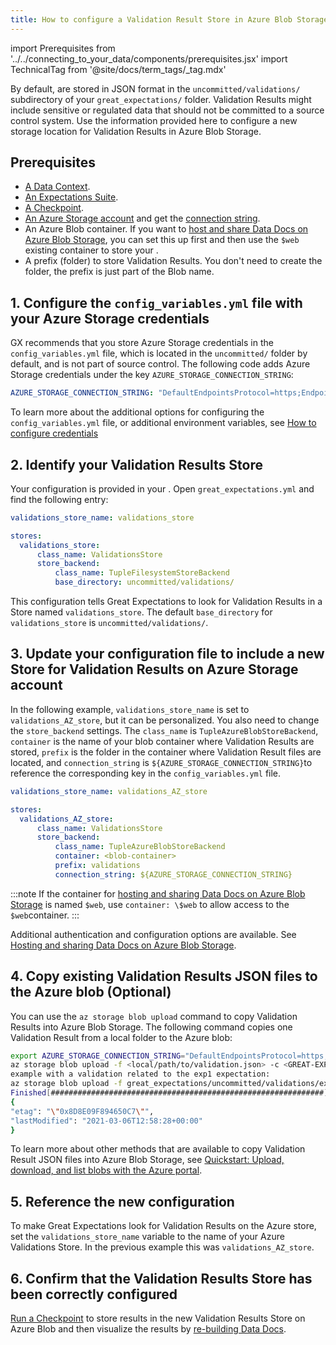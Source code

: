 ```yaml
---
title: How to configure a Validation Result Store in Azure Blob Storage
---
```

import Prerequisites from '../../connecting_to_your_data/components/prerequisites.jsx'
import TechnicalTag from '@site/docs/term_tags/_tag.mdx'

By default, <TechnicalTag tag="validation_result" text="Validation Results" /> are stored in JSON format in the ``uncommitted/validations/`` subdirectory of your ``great_expectations/`` folder. Validation Results might include sensitive or regulated data that should not be committed to a source control system. Use the information provided here to configure a new storage location for Validation Results in Azure Blob Storage.

## Prerequisites

<Prerequisites>

- [A Data Context](/docs/guides/setup/configuring_data_contexts/instantiating_data_contexts/how_to_quickly_instantiate_a_data_context).
- [An Expectations Suite](/docs/guides/expectations/how_to_create_and_edit_expectations_with_instant_feedback_from_a_sample_batch_of_data).
- [A Checkpoint](/docs/guides/validation/checkpoints/how_to_create_a_new_checkpoint).
- [An Azure Storage account](https://docs.microsoft.com/en-us/azure/storage) and get the [connection string](https://docs.microsoft.com/en-us/azure/storage/common/storage-account-keys-manage?tabs=azure-portal).
- An Azure Blob container. If you want to [host and share Data Docs on Azure Blob Storage](../../../guides/setup/configuring_data_docs/how_to_host_and_share_data_docs_on_azure_blob_storage.md), you can set this up first and then use the ``$web`` existing container to store your <TechnicalTag tag="expectation" text="Expectations" />.
- A prefix (folder) to store Validation Results. You don't need to create the folder, the prefix is just part of the Blob name.

</Prerequisites>

## 1. Configure the ``config_variables.yml`` file with your Azure Storage credentials

GX recommends that you store Azure Storage credentials in the ``config_variables.yml`` file, which is located in the ``uncommitted/`` folder by default, and is not part of source control. The following code adds Azure Storage credentials under the key ``AZURE_STORAGE_CONNECTION_STRING``: 

```yaml
AZURE_STORAGE_CONNECTION_STRING: "DefaultEndpointsProtocol=https;EndpointSuffix=core.windows.net;AccountName=<YOUR-STORAGE-ACCOUNT-NAME>;AccountKey=<YOUR-STORAGE-ACCOUNT-KEY==>"
```

To learn more about the additional options for configuring the ``config_variables.yml`` file, or additional environment variables, see [How to configure credentials](../../setup/configuring_data_contexts/how_to_configure_credentials.md)

## 2. Identify your Validation Results Store

Your <TechnicalTag tag="validation_result_store" text="Validation Results Store" /> configuration is provided in your <TechnicalTag tag="data_context" text="Data Context" />. Open ``great_expectations.yml`` and find the following entry: 

```yaml
validations_store_name: validations_store

stores:
  validations_store:
      class_name: ValidationsStore
      store_backend:
          class_name: TupleFilesystemStoreBackend
          base_directory: uncommitted/validations/
```
This configuration tells Great Expectations to look for Validation Results in a Store named ``validations_store``. The default ``base_directory`` for ``validations_store`` is ``uncommitted/validations/``.

## 3. Update your configuration file to include a new Store for Validation Results on Azure Storage account

In the following example, `validations_store_name` is set to ``validations_AZ_store``, but it can be personalized.  You also need to change the ``store_backend`` settings.  The ``class_name`` is ``TupleAzureBlobStoreBackend``, ``container`` is the name of your blob container where Validation Results are stored, ``prefix`` is the folder in the container where Validation Result files are located, and ``connection_string`` is ``${AZURE_STORAGE_CONNECTION_STRING}``to reference the corresponding key in the ``config_variables.yml`` file.

```yaml
validations_store_name: validations_AZ_store

stores:
  validations_AZ_store:
      class_name: ValidationsStore
      store_backend:
          class_name: TupleAzureBlobStoreBackend
          container: <blob-container>
          prefix: validations
          connection_string: ${AZURE_STORAGE_CONNECTION_STRING}
```

:::note
If the container for [hosting and sharing Data Docs on Azure Blob Storage](../../setup/configuring_data_docs/how_to_host_and_share_data_docs_on_azure_blob_storage.md) is named ``$web``, use ``container: \$web`` to allow access to the ``$web``container.
:::

Additional authentication and configuration options are available. See [Hosting and sharing Data Docs on Azure Blob Storage](../../setup/configuring_data_docs/how_to_host_and_share_data_docs_on_azure_blob_storage.md).

## 4. Copy existing Validation Results JSON files to the Azure blob (Optional)

You can use the ``az storage blob upload`` command to copy Validation Results into Azure Blob Storage. The following command copies one Validation Result from a local folder to the Azure blob: 

```bash
export AZURE_STORAGE_CONNECTION_STRING="DefaultEndpointsProtocol=https;EndpointSuffix=core.windows.net;AccountName=<YOUR-STORAGE-ACCOUNT-NAME>;AccountKey=<YOUR-STORAGE-ACCOUNT-KEY==>"
az storage blob upload -f <local/path/to/validation.json> -c <GREAT-EXPECTATION-DEDICATED-AZURE-BLOB-CONTAINER-NAME> -n <PREFIX>/<validation.json>
example with a validation related to the exp1 expectation:
az storage blob upload -f great_expectations/uncommitted/validations/exp1/20210306T104406.877327Z/20210306T104406.877327Z/8313fb37ca59375eb843adf388d4f882.json -c <blob-container> -n validations/exp1/20210306T104406.877327Z/20210306T104406.877327Z/8313fb37ca59375eb843adf388d4f882.json
Finished[#############################################################]  100.0000%
{
"etag": "\"0x8D8E09F894650C7\"",
"lastModified": "2021-03-06T12:58:28+00:00"
}
```
To learn more about other methods that are available to copy Validation Result JSON files into Azure Blob Storage, see [Quickstart: Upload, download, and list blobs with the Azure portal](https://docs.microsoft.com/en-us/azure/storage/blobs/storage-quickstart-blobs-portal).

## 5. Reference the new configuration

To make Great Expectations look for Validation Results on the Azure store, set the ``validations_store_name`` variable to the name of your Azure Validations Store. In the previous example this was `validations_AZ_store`.

## 6. Confirm that the Validation Results Store has been correctly configured

[Run a Checkpoint](/docs/guides/validation/checkpoints/how_to_create_a_new_checkpoint) to store results in the new Validation Results Store on Azure Blob and then visualize the results by [re-building Data Docs](../../../terms/data_docs.md).


